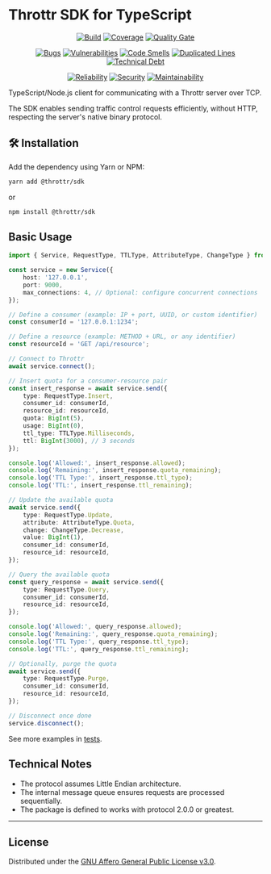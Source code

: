 # Throttr SDK for TypeScript

<p align="center">
<a href="https://github.com/throttr/typescript/actions/workflows/build.yml"><img src="https://github.com/throttr/throttr/actions/workflows/build.yml/badge.svg" alt="Build"></a>
<a href="https://codecov.io/gh/throttr/typescript"><img src="https://codecov.io/gh/throttr/typescript/graph/badge.svg?token=7YG7SJ3FFM" alt="Coverage"></a>
<a href="https://sonarcloud.io/project/overview?id=throttr_typescript"><img src="https://sonarcloud.io/api/project_badges/measure?project=throttr_typescript&metric=alert_status" alt="Quality Gate"></a>
</p>

<p align="center">
<a href="https://sonarcloud.io/project/overview?id=throttr_typescript"><img src="https://sonarcloud.io/api/project_badges/measure?project=throttr_typescript&metric=bugs" alt="Bugs"></a>
<a href="https://sonarcloud.io/project/overview?id=throttr_typescript"><img src="https://sonarcloud.io/api/project_badges/measure?project=throttr_typescript&metric=vulnerabilities" alt="Vulnerabilities"></a>
<a href="https://sonarcloud.io/project/overview?id=throttr_typescript"><img src="https://sonarcloud.io/api/project_badges/measure?project=throttr_typescript&metric=code_smells" alt="Code Smells"></a>
<a href="https://sonarcloud.io/project/overview?id=throttr_typescript"><img src="https://sonarcloud.io/api/project_badges/measure?project=throttr_typescript&metric=duplicated_lines_density" alt="Duplicated Lines"></a>
<a href="https://sonarcloud.io/project/overview?id=throttr_typescript"><img src="https://sonarcloud.io/api/project_badges/measure?project=throttr_typescript&metric=sqale_index" alt="Technical Debt"></a>
</p>

<p align="center">
<a href="https://sonarcloud.io/project/overview?id=throttr_typescript"><img src="https://sonarcloud.io/api/project_badges/measure?project=throttr_typescript&metric=reliability_rating" alt="Reliability"></a>
<a href="https://sonarcloud.io/project/overview?id=throttr_typescript"><img src="https://sonarcloud.io/api/project_badges/measure?project=throttr_typescript&metric=security_rating" alt="Security"></a>
<a href="https://sonarcloud.io/project/overview?id=throttr_typescript"><img src="https://sonarcloud.io/api/project_badges/measure?project=throttr_throttr&metric=sqale_rating" alt="Maintainability"></a>
</p>

TypeScript/Node.js client for communicating with a Throttr server over TCP.

The SDK enables sending traffic control requests efficiently, without HTTP, respecting the server's native binary protocol.

## 🛠️ Installation

Add the dependency using Yarn or NPM:

```bash
yarn add @throttr/sdk
```

or

```bash
npm install @throttr/sdk
```

## Basic Usage

```typescript
import { Service, RequestType, TTLType, AttributeType, ChangeType } from '@throttr/sdk';

const service = new Service({
    host: '127.0.0.1',
    port: 9000,
    max_connections: 4, // Optional: configure concurrent connections
});

// Define a consumer (example: IP + port, UUID, or custom identifier)
const consumerId = '127.0.0.1:1234';

// Define a resource (example: METHOD + URL, or any identifier)
const resourceId = 'GET /api/resource';

// Connect to Throttr
await service.connect();

// Insert quota for a consumer-resource pair
const insert_response = await service.send({
    type: RequestType.Insert,
    consumer_id: consumerId,
    resource_id: resourceId,
    quota: BigInt(5),
    usage: BigInt(0),
    ttl_type: TTLType.Milliseconds,
    ttl: BigInt(3000), // 3 seconds
});

console.log('Allowed:', insert_response.allowed);
console.log('Remaining:', insert_response.quota_remaining);
console.log('TTL Type:', insert_response.ttl_type);
console.log('TTL:', insert_response.ttl_remaining);

// Update the available quota
await service.send({
    type: RequestType.Update,
    attribute: AttributeType.Quota,
    change: ChangeType.Decrease,
    value: BigInt(1),
    consumer_id: consumerId,
    resource_id: resourceId,
});

// Query the available quota
const query_response = await service.send({
    type: RequestType.Query,
    consumer_id: consumerId,
    resource_id: resourceId,
});

console.log('Allowed:', query_response.allowed);
console.log('Remaining:', query_response.quota_remaining);
console.log('TTL Type:', query_response.ttl_type);
console.log('TTL:', query_response.ttl_remaining);

// Optionally, purge the quota
await service.send({
    type: RequestType.Purge,
    consumer_id: consumerId,
    resource_id: resourceId,
});

// Disconnect once done
service.disconnect();
```

See more examples in [tests](./tests/service.test.ts).

## Technical Notes

- The protocol assumes Little Endian architecture.
- The internal message queue ensures requests are processed sequentially.
- The package is defined to works with protocol 2.0.0 or greatest.

---

## License

Distributed under the [GNU Affero General Public License v3.0](./LICENSE).
